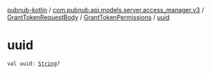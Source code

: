 [pubnub-kotlin](../../../index.md) / [com.pubnub.api.models.server.access_manager.v3](../../index.md) / [GrantTokenRequestBody](../index.md) / [GrantTokenPermissions](index.md) / [uuid](./uuid.md)

# uuid

`val uuid: `[`String`](https://kotlinlang.org/api/latest/jvm/stdlib/kotlin/-string/index.html)`?`